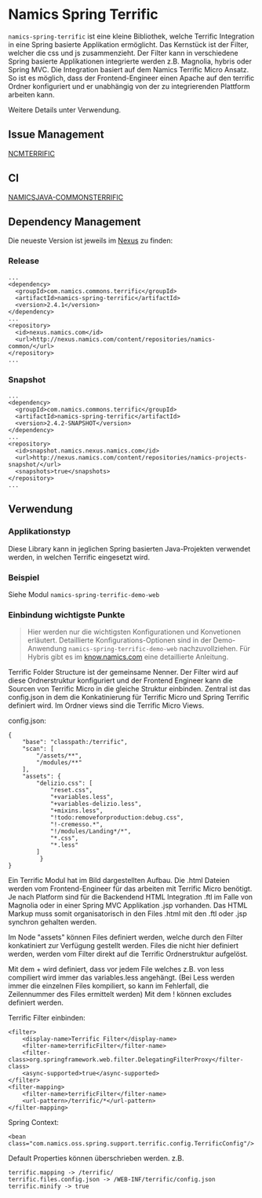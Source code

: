 # Namics Spring Terrific

`namics-spring-terrific` ist eine kleine Bibliothek, welche Terrific Integration in eine Spring basierte Applikation ermöglicht.
Das Kernstück ist der Filter, welcher die css und js zusammenzieht. Der Filter kann in verschiedene Spring basierte Applikationen integrierte werden z.B. Magnolia, hybris oder Spring MVC.
Die Integration basiert auf dem Namics Terrific Micro Ansatz. So ist es möglich, dass der Frontend-Engineer einen Apache auf den terrific Ordner konfiguriert und er unabhängig von der zu integrierenden Plattform arbeiten kann.

Weitere Details unter Verwendung.

## Issue Management

[NCMTERRIFIC](https://jira.namics.com/browse/NCMTERRIFIC)

## CI

[NAMICSJAVA-COMMONSTERRIFIC](http://builds.namics.com/browse/NAMICSJAVA-COMMONSTERRIFIC)

## Dependency Management

Die neueste Version ist jeweils im [Nexus][] zu finden:

[Nexus]: http://nexus.namics.com/index.html#nexus-search;gav~~namics-spring-terrific~~~

### Release
    ...
    <dependency>
      <groupId>com.namics.commons.terrific</groupId>
      <artifactId>namics-spring-terrific</artifactId>
      <version>2.4.1</version>
    </dependency>
    ...
    <repository>
      <id>nexus.namics.com</id>
      <url>http://nexus.namics.com/content/repositories/namics-common/</url>
    </repository>
    ...

### Snapshot
    ...
    <dependency>
      <groupId>com.namics.commons.terrific</groupId>
      <artifactId>namics-spring-terrific</artifactId>
      <version>2.4.2-SNAPSHOT</version>
    </dependency>
    ...
    <repository>
      <id>snapshot.namics.nexus.namics.com</id>
      <url>http://nexus.namics.com/content/repositories/namics-projects-snapshot/</url>
      <snapshots>true</snapshots>
    </repository>
    ...

## Verwendung

### Applikationstyp

Diese Library kann in jeglichen Spring basierten Java-Projekten verwendet werden, in welchen Terrific eingesetzt wird.

### Beispiel

Siehe Modul  `namics-spring-terrific-demo-web`

### Einbindung wichtigste Punkte

> Hier werden nur die wichtigsten Konfigurationen und Konvetionen erläutert.
  Detaillierte Konfigurations-Optionen sind in der Demo-Anwendung `namics-spring-terrific-demo-web` nachzuvollziehen.
  Für Hybris gibt es im [know.namics.com][hybris] eine detaillierte Anleitung.

[hybris]: https://know.namics.com/display/frontend/Terrific+Integration+mit+Spring+MVC+%28Java,+hybris,+etc.%29

Terrific Folder Structure ist der gemeinsame Nenner. Der Filter wird auf diese Ordnerstruktur konfiguriert und der Frontend Engineer kann die Sourcen von Terrific Micro in die gleiche Struktur einbinden. Zentral ist das config.json in dem die Konkatinierung für Terrific Micro und Spring Terrific definiert wird. Im Ordner views sind die Terrific Micro Views.


config.json:

    {
        "base": "classpath:/terrific",
        "scan": [
            "/assets/**",
            "/modules/**"
        ],
        "assets": {
            "delizio.css": [
                "reset.css",
                "+variables.less",
                "+variables-delizio.less",
                "+mixins.less",
                "!todo:removeforproduction:debug.css",
                "!-cremesso.*",
                "!/modules/Landing*/*",
                "*.css",
                "*.less"
            ]
             }
    }

Ein Terrific Modul hat im Bild dargestellten Aufbau. Die .html Dateien werden vom Frontend-Engineer für das arbeiten mit Terrific Micro benötigt. Je nach Platform sind für die Backendend HTML Integration .ftl im Falle von Magnolia oder in einer Spring MVC Applikation .jsp vorhanden.
Das HTML Markup muss somit organisatorisch in den Files .html mit den .ftl oder .jsp synchron gehalten werden.

Im Node "assets" können Files definiert werden, welche durch den Filter konkatiniert zur Verfügung gestellt werden. Files die nicht hier definiert werden, werden vom Filter direkt auf die Terrific Ordnerstruktur aufgelöst.

Mit dem + wird definiert, dass vor jedem File welches z.B. von less compiliert wird immer das variables.less angehängt. (Bei Less werden immer die einzelnen Files kompiliert, so kann im Fehlerfall, die Zeilennummer des Files ermittelt werden)
Mit dem ! können excludes definiert werden.

Terrific Filter einbinden:

    <filter>
        <display-name>Terrific Filter</display-name>
        <filter-name>terrificFilter</filter-name>
        <filter-class>org.springframework.web.filter.DelegatingFilterProxy</filter-class>
        <async-supported>true</async-supported>
    </filter>
    <filter-mapping>
        <filter-name>terrificFilter</filter-name>
        <url-pattern>/terrific/*</url-pattern>
    </filter-mapping>

Spring Context:

    <bean class="com.namics.oss.spring.support.terrific.config.TerrificConfig"/>

Default Properties können überschrieben werden. z.B.

    terrific.mapping -> /terrific/
    terrific.files.config.json -> /WEB-INF/terrific/config.json
    terrific.minify -> true
